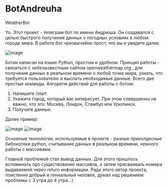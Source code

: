 # BotAndreuha
WeatherBot

Yo. Этот проект - телеграм бот по имени Андрюша. Он создавался с целью быстрого получения данных о погодных условиях в любом городе мира. В работе бот чрезвычайно прост, что вы и увидите далее.

![image](https://github.com/NoMoreSweet/BotAndreuha/assets/87818867/cd0ff8c6-2f3d-48bc-8988-622442562b4a)

Ботик написан на языке Python, простом и удобном. Принцип работы - связаться с небезызвестным сайтом openweathermap.org , для получения данных в реальном времени о любой точке мира, 
узнать, что требуется пользователю и выслать необходимые данные. Всего две простые команды. Алгоритм действий для работы с ботом:
1. Напишите /start
2. Укажите город, который вас интересует. При этом совершенно не важно, что это: Москва, Лондон, Стамбул или Урюпинск.
3. Получите данные.

Далее пример:


![image](https://github.com/NoMoreSweet/BotAndreuha/assets/87818867/1333ee0b-865f-4a5c-99e6-3861e40badf6)
![image](https://github.com/NoMoreSweet/BotAndreuha/assets/87818867/35617965-48bc-4ead-a5b7-ced6e09fa67e)

Основные технологии, используемые в проекте - разные приколдесные библиотеки python, считывание данных в реальном времени, немного работы с массивами.

Главной проблемой стал вывод данных. Для этого пришлось вспоминать про существование массивов, а затем присваивать номера выдаваемой через return информации.
Ради этого автор проекта, поистенне добрый и гениальный человек, думал над решением проблемы с 3 утра до 4 утра...)
